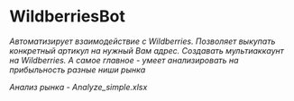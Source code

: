 # WildberriesBot
*Автоматизирует взаимодействие с Wildberries. Позволяет выкупать конкретный артикул на нужный Вам адрес. Создавать мультиаккаунт на Wildberries. А самое главное - умеет анализировать на прибыльность разные ниши рынка*


*Анализ рынка - Analyze_simple.xlsx*

